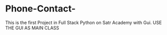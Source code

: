 # Phone-Contact-
This is the  first Project in Full Stack Python on Satr Academy with Gui.
USE THE GUI AS MAIN CLASS 
